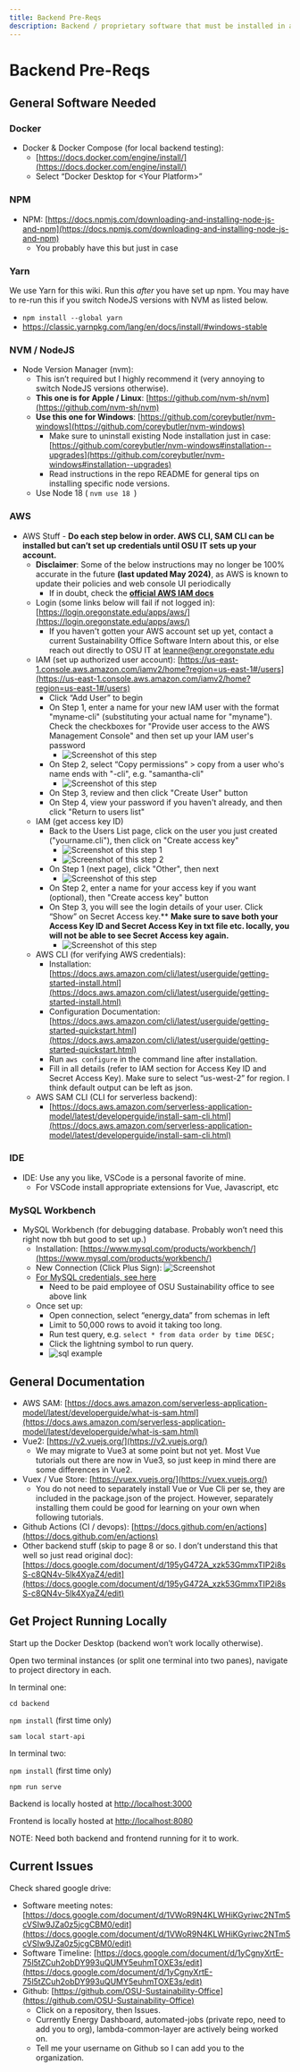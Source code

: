 ```yaml
---
title: Backend Pre-Reqs
description: Backend / proprietary software that must be installed in advance
---
```


# Backend Pre-Reqs

## General Software Needed

### Docker

- Docker & Docker Compose (for local backend testing):
  - [https://docs.docker.com/engine/install/](https://docs.docker.com/engine/install/)
  - Select “Docker Desktop for &lt;Your Platform>”

### NPM

- NPM: [https://docs.npmjs.com/downloading-and-installing-node-js-and-npm](https://docs.npmjs.com/downloading-and-installing-node-js-and-npm)
  - You probably have this but just in case

### Yarn

We use Yarn for this wiki. Run this _after_ you have set up npm. You may have to re-run this if you switch NodeJS versions with NVM as listed below.

- `npm install --global yarn`
- https://classic.yarnpkg.com/lang/en/docs/install/#windows-stable

### NVM / NodeJS

- Node Version Manager (nvm):
  - This isn’t required but I highly recommend it (very annoying to switch NodeJS versions otherwise).
  - **This one is for Apple / Linux**: [https://github.com/nvm-sh/nvm](https://github.com/nvm-sh/nvm)
  - **Use this one for Windows**: [https://github.com/coreybutler/nvm-windows](https://github.com/coreybutler/nvm-windows)
    - Make sure to uninstall existing Node installation just in case: [https://github.com/coreybutler/nvm-windows#installation--upgrades](https://github.com/coreybutler/nvm-windows#installation--upgrades)
    - Read instructions in the repo README for general tips on installing specific node versions.
  - Use Node 18 ( `nvm use 18 `)

### AWS

- AWS Stuff - **Do each step below in order. AWS CLI, SAM CLI can be installed but can’t set up credentials until OSU IT sets up your account.**
  - **Disclaimer**: Some of the below instructions may no longer be 100% accurate in the future **(last updated May 2024)**, as AWS is known to update their policies and web console UI periodically
    - If in doubt, check the **[official AWS IAM docs](https://docs.aws.amazon.com/IAM/latest/UserGuide/getting-started.html)**
  - Login (some links below will fail if not logged in): [https://login.oregonstate.edu/apps/aws/](https://login.oregonstate.edu/apps/aws/)
    - If you haven't gotten your AWS account set up yet, contact a current Sustainability Office Software Intern about this, or else reach out directly to OSU IT at leanne@engr.oregonstate.edu
  - IAM (set up authorized user account): [https://us-east-1.console.aws.amazon.com/iamv2/home?region=us-east-1#/users](https://us-east-1.console.aws.amazon.com/iamv2/home?region=us-east-1#/users)
    - Click “Add User” to begin
    - On Step 1, enter a name for your new IAM user with the format "myname-cli" (substituting your actual name for "myname"). Check the checkboxes for "Provide user access to the AWS Management Console" and then set up your IAM user's password
      - ![Screenshot of this step](../static/img/iam_step_1.png)
    - On Step 2, select “Copy permissions” > copy from a user who's name ends with "-cli", e.g. "samantha-cli"
      - ![Screenshot of this step](../static/img/iam_step_2.png)
    - On Step 3, review and then click "Create User" button
    - On Step 4, view your password if you haven't already, and then click "Return to users list"
  - IAM (get access key ID)
    - Back to the Users List page, click on the user you just created ("yourname.cli"), then click on "Create access key"
      - ![Screenshot of this step 1](../static/img/user_list.png)
      - ![Screenshot of this step 2](../static/img/iam_create_access_key.png)
    - On Step 1 (next page), click "Other", then next
      - ![Screenshot of this step](../static/img/iam_access_key_step_1.png)
    - On Step 2, enter a name for your access key if you want (optional), then "Create access key" button
    - On Step 3, you will see the login details of your user. Click “Show” on Secret Access key.\*\* **Make sure to save both your Access Key ID and Secret Access Key in txt file etc. locally, you will not be able to see Secret Access key again.**
      - ![Screenshot of this step](../static/img/iam_access_key_step_3.png)
  - AWS CLI (for verifying AWS credentials):
    - Installation: [https://docs.aws.amazon.com/cli/latest/userguide/getting-started-install.html](https://docs.aws.amazon.com/cli/latest/userguide/getting-started-install.html)
    - Configuration Documentation: [https://docs.aws.amazon.com/cli/latest/userguide/getting-started-quickstart.html](https://docs.aws.amazon.com/cli/latest/userguide/getting-started-quickstart.html)
    - Run `aws configure` in the command line after installation.
    - Fill in all details (refer to IAM section for Access Key ID and Secret Access Key). Make sure to select “us-west-2” for region. I think default output can be left as json.
  - AWS SAM CLI (CLI for serverless backend):
    - [https://docs.aws.amazon.com/serverless-application-model/latest/developerguide/install-sam-cli.html](https://docs.aws.amazon.com/serverless-application-model/latest/developerguide/install-sam-cli.html)

### IDE

- IDE: Use any you like, VSCode is a personal favorite of mine.
  - For VSCode install appropriate extensions for Vue, Javascript, etc

### MySQL Workbench

- MySQL Workbench (for debugging database. Probably won’t need this right now tbh but good to set up.)
  - Installation: [https://www.mysql.com/products/workbench/](https://www.mysql.com/products/workbench/)
  - New Connection (Click Plus Sign): ![Screenshot](../static/img/mysql_workbench_plus.png)
  - [For MySQL credentials, see here](https://drive.google.com/file/d/1dY-t3bxLc3HRkjg2HDr6uyvcM3BIYKW0/view?usp=sharing)
    - Need to be paid employee of OSU Sustainability office to see above link
  - Once set up:
    - Open connection, select “energy_data” from schemas in left
    - Limit to 50,000 rows to avoid it taking too long.
    - Run test query, e.g. `select * from data order by time DESC;`
    - Click the lightning symbol to run query.
    - ![sql example](../static/img/sql_example.png)

## General Documentation

- AWS SAM: [https://docs.aws.amazon.com/serverless-application-model/latest/developerguide/what-is-sam.html](https://docs.aws.amazon.com/serverless-application-model/latest/developerguide/what-is-sam.html)
- Vue2: [https://v2.vuejs.org/](https://v2.vuejs.org/)
  - We may migrate to Vue3 at some point but not yet. Most Vue tutorials out there are now in Vue3, so just keep in mind there are some differences in Vue2.
- Vuex / Vue Store: [https://vuex.vuejs.org/](https://vuex.vuejs.org/)
  - You do not need to separately install Vue or Vue Cli per se, they are included in the package.json of the project. However, separately installing them could be good for learning on your own when following tutorials.
- Github Actions (CI / devops): [https://docs.github.com/en/actions](https://docs.github.com/en/actions)
- Other backend stuff (skip to page 8 or so. I don’t understand this that well so just read original doc): [https://docs.google.com/document/d/195yG472A_xzk53GmmxTIP2i8sS-c8QN4v-5lk4XyaZ4/edit](https://docs.google.com/document/d/195yG472A_xzk53GmmxTIP2i8sS-c8QN4v-5lk4XyaZ4/edit)

## Get Project Running Locally

Start up the Docker Desktop (backend won’t work locally otherwise).

Open two terminal instances (or split one terminal into two panes), navigate to project directory in each.

In terminal one:

`cd backend`

`npm install` (first time only)

`sam local start-api`

In terminal two:

`npm install` (first time only)

`npm run serve`

Backend is locally hosted at [http://localhost:3000](http://localhost:3000)

Frontend is locally hosted at [http://localhost:8080](http://localhost:8080)

NOTE: Need both backend and frontend running for it to work.

## Current Issues

Check shared google drive:

- Software meeting notes: [https://docs.google.com/document/d/1VWoR9N4KLWHiKGyriwc2NTm5cVSIw9JZa0z5jcgCBM0/edit](https://docs.google.com/document/d/1VWoR9N4KLWHiKGyriwc2NTm5cVSIw9JZa0z5jcgCBM0/edit)
- Software Timeline: [https://docs.google.com/document/d/1yCgnyXrtE-75l5tZCuh2obDY993uQUMY5euhmTOXE3s/edit](https://docs.google.com/document/d/1yCgnyXrtE-75l5tZCuh2obDY993uQUMY5euhmTOXE3s/edit)
- Github: [https://github.com/OSU-Sustainability-Office](https://github.com/OSU-Sustainability-Office)
  - Click on a repository, then Issues.
  - Currently Energy Dashboard, automated-jobs (private repo, need to add you to org), lambda-common-layer are actively being worked on.
  - Tell me your username on Github so I can add you to the organization.
